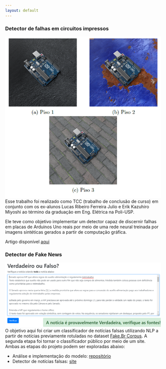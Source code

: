 ```yaml
---
layout: default
---
```


### Detector de falhas em circuitos impressos
![Amostra de dados síteticos utilizados](images/TCC_arduino.PNG)
Esse trabalho foi realizado como TCC (trabalho de conclusão de curso) em conjunto com os ex-alunos Lucas Ribeiro Ferreira Julio e Erik Kazuhiro Miyoshi ao término da graduação em Eng. Elétrica na Poli-USP.

Ele teve como objetivo implementar um detector capaz de discernir falhas em placas de Arduinos Uno reais por meio de uma rede neural treinada por imagens sintéticas gerados a partir de computação gráfica.

Artigo disponível [aqui](https://drive.google.com/file/d/1tBcJRBBMM7IhPOpFVx2clE3JbR4QnoGn/view?usp=sharing)



### Detector de Fake News
![Detector de Fake News](images/Detector.PNG)
O objetivo aqui foi criar um classificador de notícias falsas utilizando NLP a partir de notícias previamente rotuladas no dataset [Fake.Br Corpus](https://github.com/roneysco/Fake.br-Corpus). A segunda etapa foi tornar o classificador público por meio de um site. Ambas as etapas do projeto podem ser exploradas abaixo:

* Análise e implementação do modelo: [repositório](https://github.com/vitorhi/Detector-fake-news/blob/master/Analise/Detector_Fake_News.ipynb)
* Detector de notícias falsas: [site](https://detector-noticia.herokuapp.com)
```
